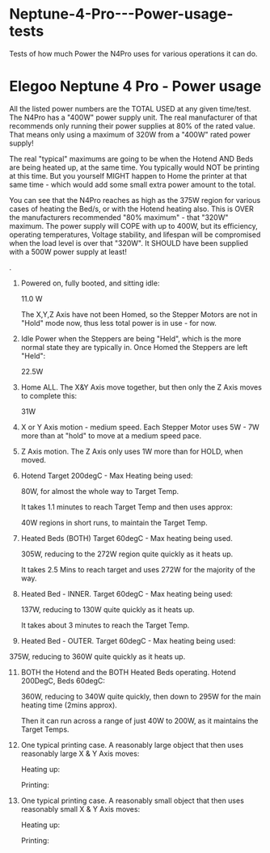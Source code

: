 # Neptune-4-Pro---Power-usage-tests
Tests of how much Power the N4Pro uses for various operations it can do. 

Elegoo Neptune 4 Pro - Power usage
==================================
All the listed power numbers are the TOTAL USED at any given time/test.
The N4Pro has a "400W" power supply unit. The real manufacturer of that
recommends only running their power supplies at 80% of the rated value.
That means only using a maximum of 320W from a "400W" rated power supply!

The real "typical" maximums are going to be when the Hotend AND Beds are
being heated up, at the same time. You typically would NOT be printing at
this time. But you yourself MIGHT happen to Home the printer at that same
time - which would add some small extra power amount to the total.

You can see that the N4Pro reaches as high as the 375W region for various
cases of heating the Bed/s, or with the Hotend heating also. This is OVER
the manufacturers recommended "80% maximum" - that "320W" maximum. The
power supply will COPE with up to 400W, but its efficiency, operating
temperatures, Voltage stability, and lifespan will be compromised when
the load level is over that "320W".
It SHOULD have been supplied with a 500W power supply at least!

.

1. Powered on, fully booted, and sitting idle:
   
   11.0 W
   
   The X,Y,Z Axis have not been Homed, so the Stepper Motors are not in
   "Hold" mode now, thus less total power is in use - for now.

2. Idle Power when the Steppers are being "Held", which is the more normal
   state they are typically in. Once Homed the Steppers are left "Held":
   
   22.5W

3. Home ALL.  The X&Y Axis move together, but then only the Z Axis moves to
   complete this:
   
   31W

4. X or Y Axis motion - medium speed. Each Stepper Motor uses 5W - 7W more
   than at "hold" to move at a medium speed pace.

5. Z Axis motion. The Z Axis only uses 1W more than for HOLD, when moved.

6. Hotend Target 200degC - Max Heating being used:

   80W, for almost the whole way to Target Temp.

   It takes 1.1 minutes to reach Target Temp and then uses approx:

   40W regions in short runs, to maintain the Target Temp.

7. Heated Beds (BOTH) Target 60degC - Max heating being used.

   305W, reducing to the 272W region quite quickly as it heats up.
   
   It takes 2.5 Mins to reach target and uses 272W for the majority of the way.

8. Heated Bed - INNER. Target 60degC - Max heating being used:

   137W, reducing to 130W quite quickly as it heats up.

    It takes about 3 minutes to reach the Target Temp.

10. Heated Bed - OUTER. Target 60degC - Max heating being used:
   
   375W, reducing to 360W quite quickly as it heats up.

11. BOTH the Hotend and the BOTH Heated Beds operating. Hotend 200DegC, Beds 60degC:

    360W, reducing to 340W quite quickly, then down to 295W for the main heating
    time (2mins approx).

    Then it can run across a range of just 40W to 200W, as it maintains the
    Target Temps.

12. One typical printing case. A reasonably large object that then uses
    reasonably large X & Y Axis moves:

    Heating up:

    Printing:
	
13. One typical printing case. A reasonably small object that then uses
    reasonably small X & Y Axis moves:

    Heating up:

    Printing:
	




